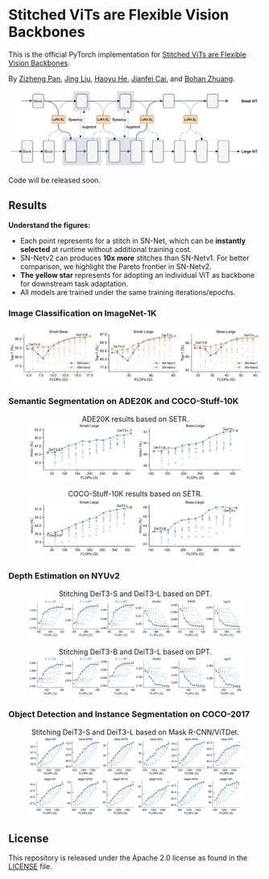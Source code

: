 # Stitched ViTs are Flexible Vision Backbones

This is the official PyTorch implementation for [Stitched ViTs are Flexible Vision Backbones](https://arxiv.org/abs/2307.00154).

By [Zizheng Pan](https://scholar.google.com.au/citations?user=w_VMopoAAAAJ&hl=en), [Jing Liu](https://scholar.google.com.au/citations?user=-lHaZH4AAAAJ), [Haoyu He](https://scholar.google.com/citations?user=aU1zMhUAAAAJ&hl=en),  [Jianfei Cai](https://scholar.google.com/citations?user=N6czCoUAAAAJ&hl=en), and [Bohan Zhuang](https://scholar.google.com.au/citations?user=DFuDBBwAAAAJ).

![framework](.github/framework.jpg)



Code will be released soon.



## Results

**Understand the figures:**

- Each point represents for a stitch in SN-Net, which can be **instantly selected** at runtime without additional training cost.
- SN-Netv2 can produces **10x more** stitches than SN-Netv1. For better comparison, we highlight the Pareto frontier in SN-Netv2. 
- **The yellow star** represents for adopting an individual ViT as backbone for downstream task adaptation.
- All models are trained under the same training iterations/epochs.



### Image Classification on ImageNet-1K

![framework](.github/imagenet_res.jpg)



### Semantic Segmentation on ADE20K and COCO-Stuff-10K

<figure>
  <center> <figcaption>ADE20K results based on SETR.</figcaption></center>
    <img src=".github/ade20K_res.jpg">
</figure>

<figure>
    <center> <figcaption>COCO-Stuff-10K results based on SETR.</figcaption></center>
    <img src=".github/coco_stuff_10k_res.jpg">
</figure>



### Depth Estimation on NYUv2

<figure>
  <center> <figcaption>Stitching DeiT3-S and DeiT3-L based on DPT.</figcaption></center>
  <img src=".github/nyu_sl.jpg">
</figure>


<figure>

  <center> <figcaption>Stitching DeiT3-B and DeiT3-L based on DPT.</figcaption></center>
   <img src=".github/nyu_bl.jpg">
</figure>



### Object Detection and Instance Segmentation on COCO-2017


<figure>
  <center> <figcaption>Stitching DeiT3-S and DeiT3-L based on Mask R-CNN/ViTDet.</figcaption></center>
  <img src=".github/coco_res.jpg">
</figure>


## License

This repository is released under the Apache 2.0 license as found in the [LICENSE](https://github.com/ziplab/SN-Netv2/blob/main/LICENSE) file.
